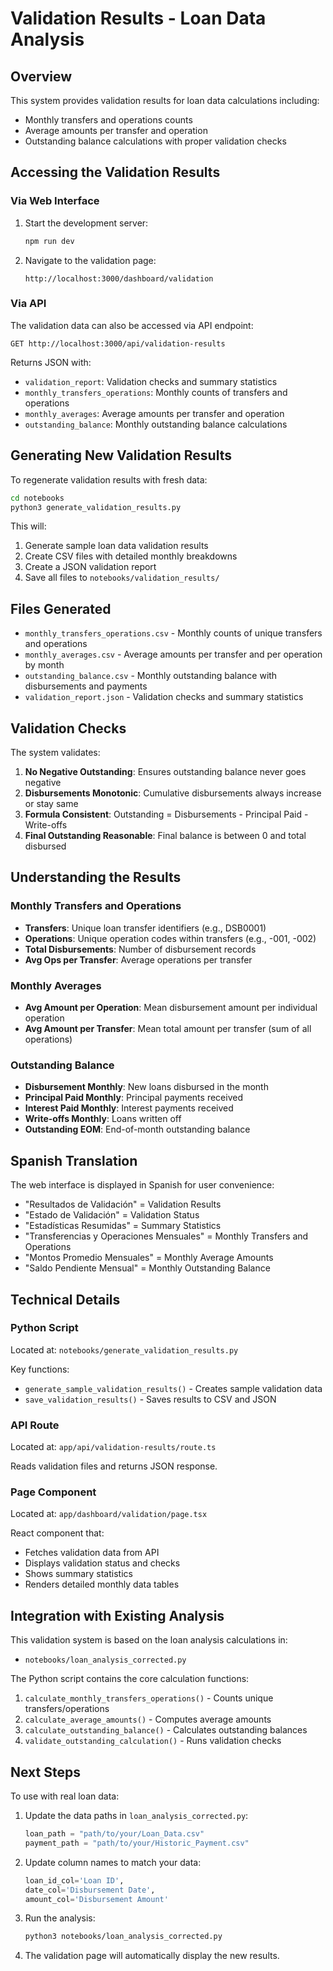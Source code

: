 # Validation Results - Loan Data Analysis

## Overview

This system provides validation results for loan data calculations including:
- Monthly transfers and operations counts
- Average amounts per transfer and operation
- Outstanding balance calculations with proper validation checks

## Accessing the Validation Results

### Via Web Interface

1. Start the development server:
   ```bash
   npm run dev
   ```

2. Navigate to the validation page:
   ```
   http://localhost:3000/dashboard/validation
   ```

### Via API

The validation data can also be accessed via API endpoint:
```
GET http://localhost:3000/api/validation-results
```

Returns JSON with:
- `validation_report`: Validation checks and summary statistics
- `monthly_transfers_operations`: Monthly counts of transfers and operations
- `monthly_averages`: Average amounts per transfer and operation
- `outstanding_balance`: Monthly outstanding balance calculations

## Generating New Validation Results

To regenerate validation results with fresh data:

```bash
cd notebooks
python3 generate_validation_results.py
```

This will:
1. Generate sample loan data validation results
2. Create CSV files with detailed monthly breakdowns
3. Create a JSON validation report
4. Save all files to `notebooks/validation_results/`

## Files Generated

- `monthly_transfers_operations.csv` - Monthly counts of unique transfers and operations
- `monthly_averages.csv` - Average amounts per transfer and per operation by month
- `outstanding_balance.csv` - Monthly outstanding balance with disbursements and payments
- `validation_report.json` - Validation checks and summary statistics

## Validation Checks

The system validates:
1. **No Negative Outstanding**: Ensures outstanding balance never goes negative
2. **Disbursements Monotonic**: Cumulative disbursements always increase or stay same
3. **Formula Consistent**: Outstanding = Disbursements - Principal Paid - Write-offs
4. **Final Outstanding Reasonable**: Final balance is between 0 and total disbursed

## Understanding the Results

### Monthly Transfers and Operations
- **Transfers**: Unique loan transfer identifiers (e.g., DSB0001)
- **Operations**: Unique operation codes within transfers (e.g., -001, -002)
- **Total Disbursements**: Number of disbursement records
- **Avg Ops per Transfer**: Average operations per transfer

### Monthly Averages
- **Avg Amount per Operation**: Mean disbursement amount per individual operation
- **Avg Amount per Transfer**: Mean total amount per transfer (sum of all operations)

### Outstanding Balance
- **Disbursement Monthly**: New loans disbursed in the month
- **Principal Paid Monthly**: Principal payments received
- **Interest Paid Monthly**: Interest payments received
- **Write-offs Monthly**: Loans written off
- **Outstanding EOM**: End-of-month outstanding balance

## Spanish Translation

The web interface is displayed in Spanish for user convenience:
- "Resultados de Validación" = Validation Results
- "Estado de Validación" = Validation Status
- "Estadísticas Resumidas" = Summary Statistics
- "Transferencias y Operaciones Mensuales" = Monthly Transfers and Operations
- "Montos Promedio Mensuales" = Monthly Average Amounts
- "Saldo Pendiente Mensual" = Monthly Outstanding Balance

## Technical Details

### Python Script
Located at: `notebooks/generate_validation_results.py`

Key functions:
- `generate_sample_validation_results()` - Creates sample validation data
- `save_validation_results()` - Saves results to CSV and JSON

### API Route
Located at: `app/api/validation-results/route.ts`

Reads validation files and returns JSON response.

### Page Component
Located at: `app/dashboard/validation/page.tsx`

React component that:
- Fetches validation data from API
- Displays validation status and checks
- Shows summary statistics
- Renders detailed monthly data tables

## Integration with Existing Analysis

This validation system is based on the loan analysis calculations in:
- `notebooks/loan_analysis_corrected.py`

The Python script contains the core calculation functions:
1. `calculate_monthly_transfers_operations()` - Counts unique transfers/operations
2. `calculate_average_amounts()` - Computes average amounts
3. `calculate_outstanding_balance()` - Calculates outstanding balances
4. `validate_outstanding_calculation()` - Runs validation checks

## Next Steps

To use with real loan data:

1. Update the data paths in `loan_analysis_corrected.py`:
   ```python
   loan_path = "path/to/your/Loan_Data.csv"
   payment_path = "path/to/your/Historic_Payment.csv"
   ```

2. Update column names to match your data:
   ```python
   loan_id_col='Loan ID',
   date_col='Disbursement Date',
   amount_col='Disbursement Amount'
   ```

3. Run the analysis:
   ```bash
   python3 notebooks/loan_analysis_corrected.py
   ```

4. The validation page will automatically display the new results.

